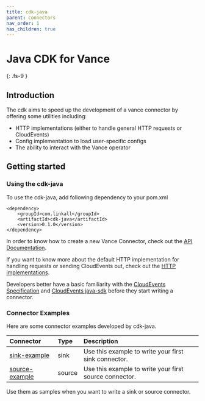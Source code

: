 ```yaml
---
title: cdk-java
parent: connectors
nav_order: 1
has_children: true
---
```


# Java CDK for Vance
{: .fs-9 }

## Introduction

The cdk aims to speed up the development of a vance connector by offering some utilities including:
- HTTP implementations (either to handle general HTTP requests or CloudEvents)
- Config implementation to load user-specific configs
- The ability to interact with the Vance operator

## Getting started

### Using the cdk-java

To use the cdk-java, add following dependency to your pom.xml

```
<dependency>
    <groupId>com.linkall</groupId>
    <artifactId>cdk-java</artifactId>
    <version>0.1.0</version>
</dependency>
```

In order to know how to create a new Vance Connector, check out the [API Documentation][api].

If you want to know more about the default HTTP implementation for handling requests or sending CloudEvents out, check out the
[HTTP implementations][http].

Developers better have a basic familiarity with the [CloudEvents Specification][ce] and [CloudEvents java-sdk][ce-sdk] before they start writing a connector.

### Connector Examples

Here are some connector examples developed by cdk-java.

| Connector         | Type          | Description |
|:-------------|:------------------|:------|
| [sink-example]    | sink | Use this example to write your first sink connector.  |
| [source-example] | source   | Use this example to write your first source connector. |

Use them as samples when you want to write a sink or source connector.

[vc]: https://github.com/linkall-labs/vance-docs/blob/main/docs/concept.md
[api]: java-api.md
[http]: java-http.md
[sink-example]: https://github.com/linkall-labs/cdk-java/tree/main/examples/sink-example
[source-example]: https://github.com/linkall-labs/cdk-java/tree/main/examples/source-example
[ce]: https://github.com/cloudevents/spec
[ce-sdk]: https://github.com/cloudevents/sdk-java